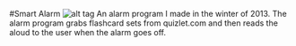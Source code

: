 #Smart Alarm
![alt tag](https://raw.github.com/jakeschievink/SmartAlarm/master/screenshot.png)
An alarm program I made in the winter of 2013.
The alarm program grabs flashcard sets from quizlet.com and then reads the aloud to the user when the alarm goes off.

